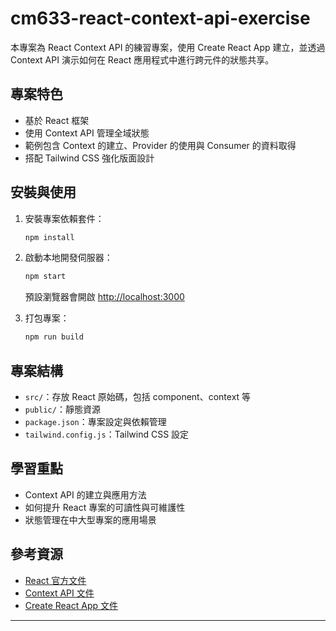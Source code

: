 # cm633-react-context-api-exercise

本專案為 React Context API 的練習專案，使用 Create React App 建立，並透過 Context API 演示如何在 React 應用程式中進行跨元件的狀態共享。

## 專案特色

- 基於 React 框架
- 使用 Context API 管理全域狀態
- 範例包含 Context 的建立、Provider 的使用與 Consumer 的資料取得
- 搭配 Tailwind CSS 強化版面設計

## 安裝與使用

1. 安裝專案依賴套件：

   ```bash
   npm install
   ```

2. 啟動本地開發伺服器：

   ```bash
   npm start
   ```

   預設瀏覽器會開啟 [http://localhost:3000](http://localhost:3000)

3. 打包專案：

   ```bash
   npm run build
   ```

## 專案結構

- `src/`：存放 React 原始碼，包括 component、context 等
- `public/`：靜態資源
- `package.json`：專案設定與依賴管理
- `tailwind.config.js`：Tailwind CSS 設定

## 學習重點

- Context API 的建立與應用方法
- 如何提升 React 專案的可讀性與可維護性
- 狀態管理在中大型專案的應用場景

## 參考資源

- [React 官方文件](https://reactjs.org/)
- [Context API 文件](https://react.dev/reference/react/createContext)
- [Create React App 文件](https://create-react-app.dev/)

---
